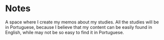 # Notes

A space where I create my memos about my studies. All the studies will be in Portuguese, because I believe that my content can be easily found in English, while may not be so easy to find it in Portuguese.
